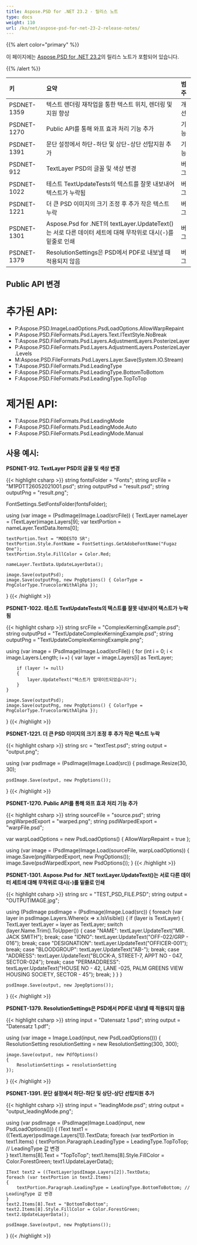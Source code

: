 ```yaml
---
title: Aspose.PSD for .NET 23.2 - 릴리스 노트
type: docs
weight: 110
url: /ko/net/aspose-psd-for-net-23-2-release-notes/
---
```


{{% alert color="primary" %}}

이 페이지에는 [Aspose.PSD for .NET 23.2](https://www.nuget.org/packages/Aspose.PSD/)의 릴리스 노트가 포함되어 있습니다.

{{% /alert %}}

|**키**|**요약**|**범주**|
| :- | :- | :- |
|PSDNET-1359|텍스트 렌더링 재작업을 통한 텍스트 위치, 렌더링 및 지원 향상|개선|
|PSDNET-1270|Public API를 통해 와프 효과 처리 기능 추가|기능|
|PSDNET-1391|문단 설정에서 하단-하단 및 상단-상단 선탑지원 추가|기능|
|PSDNET-912|TextLayer PSD의 글꼴 및 색상 변경|버그|
|PSDNET-1022|테스트 TextUpdateTests의 텍스트를 잘못 내보내어 텍스트가 누락됨|버그|
|PSDNET-1221|더 큰 PSD 이미지의 크기 조정 후 추가 작은 텍스트 누락|버그|
|PSDNET-1301|Aspose.Psd for .NET의 textLayer.UpdateText()는 서로 다른 데이터 세트에 대해 무작위로 대시(-)를 밑줄로 인쇄|버그|
|PSDNET-1379|ResolutionSettings은 PSD에서 PDF로 내보낼 때 적용되지 않음|버그|


## **Public API 변경**
# **추가된 API:**
- P:Aspose.PSD.ImageLoadOptions.PsdLoadOptions.AllowWarpRepaint
- P:Aspose.PSD.FileFormats.Psd.Layers.Text.ITextStyle.NoBreak
- T:Aspose.PSD.FileFormats.Psd.Layers.AdjustmentLayers.PosterizeLayer
- P:Aspose.PSD.FileFormats.Psd.Layers.AdjustmentLayers.PosterizeLayer.Levels
- M:Aspose.PSD.FileFormats.Psd.Layers.Layer.Save(System.IO.Stream)
- T:Aspose.PSD.FileFormats.Psd.LeadingType
- F:Aspose.PSD.FileFormats.Psd.LeadingType.BottomToBottom
- F:Aspose.PSD.FileFormats.Psd.LeadingType.TopToTop


# **제거된 API:**
- T:Aspose.PSD.FileFormats.Psd.LeadingMode
- F:Aspose.PSD.FileFormats.Psd.LeadingMode.Auto
- F:Aspose.PSD.FileFormats.Psd.LeadingMode.Manual


## **사용 예시:**

**PSDNET-912. TextLayer PSD의 글꼴 및 색상 변경**

{{< highlight csharp >}}
string fontsFolder = "Fonts";
string srcFile = "M1PDTT26052021001.psd";
string outputPsd = "result.psd";
string outputPng = "result.png";

FontSettings.SetFontsFolder(fontsFolder);

using (var image = (PsdImage)Image.Load(srcFile))
{
    TextLayer nameLayer = (TextLayer)image.Layers[9];
    var textPortion = nameLayer.TextData.Items[0];

    textPortion.Text = "MODESTO SR";
    textPortion.Style.FontName = FontSettings.GetAdobeFontName("Fugaz One");
    textPortion.Style.FillColor = Color.Red;

    nameLayer.TextData.UpdateLayerData();

    image.Save(outputPsd);
    image.Save(outputPng, new PngOptions() { ColorType = PngColorType.TruecolorWithAlpha });
}
{{< /highlight >}}

**PSDNET-1022. 테스트 TextUpdateTests의 텍스트를 잘못 내보내어 텍스트가 누락됨**

{{< highlight csharp >}}
string srcFile = "ComplexKerningExample.psd";
string outputPsd = "TextUpdateComplexKerningExample.psd";
string outputPng = "TextUpdateComplexKerningExample.png";

using (var image = (PsdImage)Image.Load(srcFile))
{
    for (int i = 0; i < image.Layers.Length; i++)
    {
        var layer = image.Layers[i] as TextLayer;

        if (layer != null)
        {
            layer.UpdateText("텍스트가 업데이트되었습니다");
        }
    }

    image.Save(outputPsd);
    image.Save(outputPng, new PngOptions() { ColorType = PngColorType.TruecolorWithAlpha });
}
{{< /highlight >}}

**PSDNET-1221. 더 큰 PSD 이미지의 크기 조정 후 추가 작은 텍스트 누락**

{{< highlight csharp >}}
string src = "textTest.psd";
string output = "output.png";

using (var psdImage = (PsdImage)Image.Load(src))
{
    psdImage.Resize(30, 30);

    psdImage.Save(output, new PngOptions());
}
{{< /highlight >}}

**PSDNET-1270. Public API를 통해 와프 효과 처리 기능 추가**

{{< highlight csharp >}}
string sourceFile = "source.psd";
string pngWarpedExport = "warped.png";
string psdWarpedExport = "warpFile.psd";

var warpLoadOptions = new PsdLoadOptions() { AllowWarpRepaint = true };

using (var image = (PsdImage)Image.Load(sourceFile, warpLoadOptions))
{
    image.Save(pngWarpedExport, new PngOptions());
    image.Save(psdWarpedExport, new PsdOptions());
}
{{< /highlight >}}

**PSDNET-1301. Aspose.Psd for .NET textLayer.UpdateText()는 서로 다른 데이터 세트에 대해 무작위로 대시(-)를 밑줄로 인쇄**

{{< highlight csharp >}}
string src = "TEST_PSD_FILE.PSD";
string output = "OUTPUTIMAGE.jpg";

using (PsdImage psdImage = (PsdImage)Image.Load(src))
{
    foreach (var layer in psdImage.Layers.Where(x => x.IsVisible))
    {
        if (layer is TextLayer)
        {
            TextLayer textLayer = layer as TextLayer;
            switch (layer.Name.Trim().ToUpper())
            {
                case "NAME":
                    textLayer.UpdateText("MR. JACK SMITH");
                    break;
                case "IDNO":
                    textLayer.UpdateText("OFF-022/GRP - 016");
                    break;
                case "DESIGNATION":
                    textLayer.UpdateText("OFFICER-001");
                    break;
                case "BLOODGROUP":
                    textLayer.UpdateText("AB-");
                    break;
                case "ADDRESS":
                    textLayer.UpdateText("BLOCK-A, STREET-7, APPT NO - 047, SECTOR-024");
                    break;
                case "PERMADDRESS":
                    textLayer.UpdateText("HOUSE NO - 42, LANE -025, PALM GREENS VIEW HOUSING SOCIETY, SECTOR - 45");
                    break;
            }
        }
    }

    psdImage.Save(output, new JpegOptions());
}
{{< /highlight >}}

**PSDNET-1379. ResolutionSettings은 PSD에서 PDF로 내보낼 때 적용되지 않음**

{{< highlight csharp >}}
string input = "Datensatz 1.psd";
string output = "Datensatz 1.pdf";

using (var image = Image.Load(input, new PsdLoadOptions()))
{
    ResolutionSetting resolutionSetting = new ResolutionSetting(300, 300);

    image.Save(output, new PdfOptions()
    {
        ResolutionSettings = resolutionSetting
    });
}
{{< /highlight >}}

**PSDNET-1391. 문단 설정에서 하단-하단 및 상단-상단 선탑지원 추가**

{{< highlight csharp >}}
string input = "leadingMode.psd";
string output = "output_leadingMode.png";

using (var psdImage = (PsdImage)Image.Load(input, new PsdLoadOptions()))
{
    IText text1 = ((TextLayer)psdImage.Layers[1]).TextData;
    foreach (var textPortion in text1.Items)
    {
        textPortion.Paragraph.LeadingType = LeadingType.TopToTop; // LeadingType 값 변경   
    }
    text1.Items[8].Text = "TopToTop";
    text1.Items[8].Style.FillColor = Color.ForestGreen;
    text1.UpdateLayerData();

    IText text2 = ((TextLayer)psdImage.Layers[2]).TextData;
    foreach (var textPortion in text2.Items)
    {
        textPortion.Paragraph.LeadingType = LeadingType.BottomToBottom; // LeadingType 값 변경   
    }
    text2.Items[8].Text = "BottomToBottom";
    text2.Items[8].Style.FillColor = Color.ForestGreen;
    text2.UpdateLayerData();

    psdImage.Save(output, new PngOptions());
}
{{< /highlight >}}
